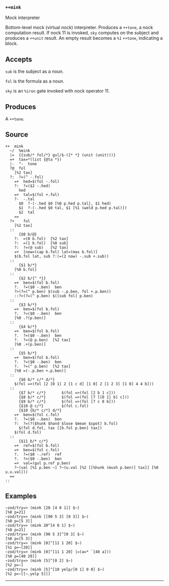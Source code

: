 ### `++mink`

Mock interpreter

Bottom-level mock (virtual nock) interpreter. Produces a
`++tone`, a nock computation result. If nock 11 is invoked, `sky`
computes on the subject and produces a `++unit` result. An empty
result becomes a `%1` `++tone`, indicating a block.

Accepts
-------

`sub` is the subject as a noun.

`fol` is the formula as a noun.

`sky` is an `%iron` gate invoked with nock operator 11.

Produces
--------

A `++tone`.

Source
------

    ++  mink
      ~/  %mink
      |=  {{sub/* fol/*} gul/$-({* *} (unit (unit)))}
      =+  tax=*(list {@ta *})
      |-  ^-  tone
      ?@  fol
        [%2 tax]
      ?:  ?=(^ -.fol)
        =+  hed=$(fol -.fol)
        ?:  ?=($2 -.hed)
          hed
        =+  tal=$(fol +.fol)
        ?-  -.tal
          $0  ?-(-.hed $0 [%0 p.hed p.tal], $1 hed)
          $1  ?-(-.hed $0 tal, $1 [%1 (weld p.hed p.tal)])
          $2  tal
        ==
      ?+    fol
        [%2 tax]
      ::
          {$0 b/@}
        ?:  =(0 b.fol)  [%2 tax]
        ?:  =(1 b.fol)  [%0 sub]
        ?:  ?=(@ sub)   [%2 tax]
        =+  [now=(cap b.fol) lat=(mas b.fol)]
        $(b.fol lat, sub ?:(=(2 now) -.sub +.sub))
      ::
          {$1 b/*}
        [%0 b.fol]
      ::
          {$2 b/{^ *}}
        =+  ben=$(fol b.fol)
        ?.  ?=($0 -.ben)  ben
        ?>(?=(^ p.ben) $(sub -.p.ben, fol +.p.ben))
        ::?>(?=(^ p.ben) $([sub fol] p.ben)
      ::
          {$3 b/*}
        =+  ben=$(fol b.fol)
        ?.  ?=($0 -.ben)  ben
        [%0 .?(p.ben)]
      ::
          {$4 b/*}
        =+  ben=$(fol b.fol)
        ?.  ?=($0 -.ben)  ben
        ?.  ?=(@ p.ben)  [%2 tax]
        [%0 .+(p.ben)]
      ::
          {$5 b/*}
        =+  ben=$(fol b.fol)
        ?.  ?=($0 -.ben)  ben
        ?.  ?=(^ p.ben)  [%2 tax]
        [%0 =(-.p.ben +.p.ben)]
      ::
          {$6 b/* c/* d/*}
        $(fol =>(fol [2 [0 1] 2 [1 c d] [1 0] 2 [1 2 3] [1 0] 4 4 b]))
      ::
          {$7 b/* c/*}       $(fol =>(fol [2 b 1 c]))
          {$8 b/* c/*}       $(fol =>(fol [7 [[0 1] b] c]))
          {$9 b/* c/*}       $(fol =>(fol [7 c 0 b]))
          {$10 @ c/*}        $(fol c.fol)
          {$10 {b/* c/*} d/*}
        =+  ben=$(fol c.fol)
        ?.  ?=($0 -.ben)  ben
        ?:  ?=(?($hunk $hand $lose $mean $spot) b.fol)
          $(fol d.fol, tax [[b.fol p.ben] tax])
        $(fol d.fol)
      ::
          {$11 b/* c/*}
        =+  ref=$(fol b.fol)
        =+  ben=$(fol c.fol)
        ?.  ?=($0 -.ref)  ref
        ?.  ?=($0 -.ben)  ben
        =+  val=(gul p.ref p.ben)
        ?~(val [%1 p.ben ~] ?~(u.val [%2 [[%hunk (mush p.ben)] tax]] [%0 u.u.val]))
      ==
    ::


Examples
--------

    ~zod/try=> (mink [20 [4 0 1]] $~)
    [%0 p=21]
    ~zod/try=> (mink [[90 5 3] [0 3]] $~)
    [%0 p=[5 3]]
    ~zod/try=> (mink 20^[4 0 1] $~)
    [%0 p=21]
    ~zod/try=> (mink [90 5 3]^[0 3] $~)
    [%0 p=[5 3]]
    ~zod/try=> (mink [0]^[11 1 20] $~)
    [%1 p=~[20]]
    ~zod/try=> (mink [0]^[11 1 20] |=(a=* `[40 a]))
    [%0 p=[40 20]]
    ~zod/try=> (mink [5]^[0 2] $~)
    [%2 p=~]
    ~zod/try=> (mink [5]^[10 yelp/[0 1] 0 0] $~)
    [%2 p=~[[~.yelp 5]]]


***
